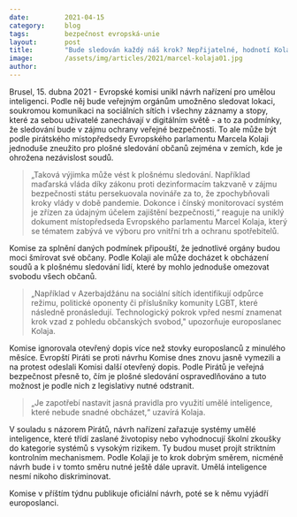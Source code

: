 ```yaml
---
date:         2021-04-15
category:     blog
tags:         bezpečnost evropská-unie
layout:       post
title:        "Bude sledován každý náš krok? Nepřijatelné, hodnotí Kolaja uniklý návrh Komise"
image:        /assets/img/articles/2021/marcel-kolaja01.jpg
author:       
---
```



Brusel, 15. dubna 2021 - Evropské komisi unikl návrh nařízení pro umělou inteligenci. Podle něj bude veřejným orgánům umožněno sledovat lokaci, soukromou komunikaci na sociálních sítích i všechny záznamy a stopy, které za sebou uživatelé zanechávají v digitálním světě - a to za podmínky, že sledování bude v zájmu ochrany veřejné bezpečnosti. To ale může být podle pirátského místopředsedy Evropského parlamentu Marcela Kolaji jednoduše zneužito pro plošné sledování občanů zejména v zemích, kde je ohrožena nezávislost soudů.

> „Taková výjimka může vést k plošnému sledování. Například maďarská vláda díky zákonu proti dezinformacím takzvaně v zájmu bezpečnosti státu persekuovala novináře za to, že zpochybňovali kroky vlády v době pandemie. Dokonce i čínský monitorovací systém je zřízen za údajným účelem zajištění bezpečnosti,“ reaguje na uniklý dokument místopředseda Evropského parlamentu Marcel Kolaja, který se tématem zabývá ve výboru pro vnitřní trh a ochranu spotřebitelů.

Komise za splnění daných podmínek připouští, že jednotlivé orgány budou moci šmírovat své občany. Podle Kolaji ale může docházet k obcházení soudů a k plošnému sledování lidí, které by mohlo jednoduše omezovat svobodu všech občanů.

> „Například v Azerbajdžánu na sociální sítích identifikují odpůrce režimu, politické oponenty či příslušníky komunity LGBT, které následně pronásledují. Technologický pokrok vpřed nesmí znamenat krok vzad z pohledu občanských svobod," upozorňuje europoslanec Kolaja.

Komise ignorovala otevřený dopis více než stovky europoslanců z minulého měsíce. Evropští Piráti se proti návrhu Komise dnes znovu jasně vymezili a na protest odeslali Komisi další otevřený dopis. Podle Pirátů je veřejná bezpečnost přesně to, čím je plošné sledování ospravedlňováno a tuto možnost je podle nich z legislativy nutné odstranit. 

> „Je zapotřebí nastavit jasná pravidla pro využití umělé inteligence, které nebude snadné obcházet,“ uzavírá Kolaja.

V souladu s názorem Pirátů, návrh nařízení zařazuje systémy umělé inteligence, které třídí zaslané životopisy nebo vyhodnocují školní zkoušky do kategorie systémů s vysokým rizikem. Ty budou muset projít striktním kontrolním mechanismem. Podle Kolaji je to krok dobrým směrem, nicméně návrh bude i v tomto směru nutné ještě dále upravit. Umělá inteligence nesmí nikoho diskriminovat.

Komise v příštím týdnu publikuje oficiální návrh, poté se k němu vyjádří europoslanci.
